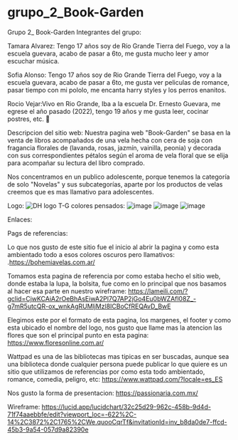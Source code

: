 # grupo_2_Book-Garden
Grupo 2_ Book-Garden
Integrantes del grupo:

Tamara Alvarez: Tengo 17 años soy de Río Grande Tierra del Fuego, voy a la escuela guevara, acabo de pasar a 6to, me gusta mucho leer y amor escuchar música.

Sofia Alonso: Tengo 17 años soy de Rio Grande Tierra del Fuego, voy a la escuela guevara, acabo de pasar a 6to, me gusta ver peliculas de romance, pasar tiempo con mi pololo, me encanta harry styles y los perros enanitos.

Rocio Vejar:Vivo en Rio Grande, Iba a la escuela Dr. Ernesto Guevara, me egrese el año pasado (2022), tengo 19 años y me gusta leer, cocinar postres, etc. 💋


Descripcion del sitio web:
Nuestra pagina web "Book-Garden" se basa en la venta de libros acompañados de una vela hecha con cera de soja con fragancia florales de (lavanda, rosas, jazmín, vainilla, peonia) y decorada con sus correspondientes pétalos según el aroma de vela floral que se elija para acompañar su lectura del libro comprado.

Nos concentramos en un publico adolescente,  porque tenemos la categoría de solo "Novelas" y sus subcategorías, aparte por los productos de velas creemos que es mas llamativo para adolescentes.
 
Logo: 
![DH logo T-G](https://user-images.githubusercontent.com/121958067/214612472-072287b2-3366-4d59-8048-3da7ef9ef511.png)
colores pensados:
![image](https://user-images.githubusercontent.com/121958067/214612626-1e96d9ea-0176-4034-915c-8f2f6da4763e.png)
![image](https://user-images.githubusercontent.com/121958067/214612688-5ea6546d-693c-4616-b4fd-725bc4516a8a.png)
![image](https://user-images.githubusercontent.com/121958067/214612762-bc1b0a51-cf49-444c-b5bd-211a21ec89ac.png)




Enlaces:

Pags de referencias:

Lo que nos gusto de este sitio fue el inicio al abrir la pagina y como esta ambientado todo a esos colores oscuros pero llamativos: .https://bohemiavelas.com.ar/  

Tomamos esta pagina de referencia por como estaba hecho el sitio web, donde estaba la lupa, la bolsita, fue como en lo principal que nos basamos al hacer esa parte en nuestro wireframe: https://lameili.com/?gclid=CjwKCAiA2rOeBhAsEiwA2Pl7Q7AP2jGo4Eu0bWZAfl08Z_-g7mR5utcQR-ox_wnkAgRUMljMzl8ICBoCfREQAvD_BwE 

Elegimos este por el formato de esta pagina, los margenes, el footer y como esta ubicado el nombre del logo, nos gusto que llame mas la atencion las flores que son el principal punto en esta pagina: https://www.floresonline.com.ar/ 

Wattpad es una de las bibliotecas mas tipicas en ser buscadas, aunque sea una biblioteca donde cualquier persona puede publicar lo que quiere es un sitio que utilizamos de referencias por como esta todo ambientado, romance, comedia, peligro, etc: https://www.wattpad.com/?locale=es_ES 

Nos gusto la forma de presentacion: 
https://passionaria.com.mx/ 



Wireframe: https://lucid.app/lucidchart/32c25d29-962c-458b-9d4d-71f74aaebbfe/edit?viewport_loc=-622%2C-14%2C3872%2C1765%2CWe.quooCqrTf&invitationId=inv_b8da0de7-ffcd-45b3-9a54-057d9a82390e
